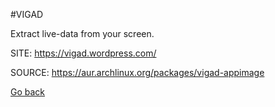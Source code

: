 #VIGAD

 Extract live-data from your screen.

 SITE: https://vigad.wordpress.com/

 SOURCE: https://aur.archlinux.org/packages/vigad-appimage

 [Go back](https://portable-linux-apps.github.io/apps.html)
